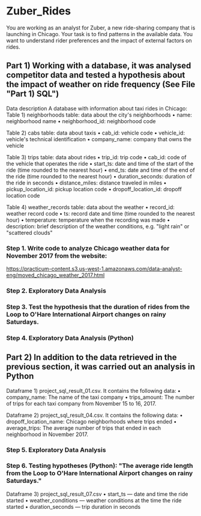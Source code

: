# Zuber_Rides

You are working as an analyst for Zuber, a new ride-sharing company that is launching in Chicago. Your task is to find patterns in the available data. You want to understand rider preferences and the impact of external factors on rides.

## Part 1) Working with a database, it was analysed competitor data and tested a hypothesis about the impact of weather on ride frequency (See File "Part 1) SQL") 
Data description
A database with information about taxi rides in Chicago:
Table 1) neighborhoods table: data about the city's neighborhoods
• name: neighborhood name
• neighborhood_id: neighborhood code

Table 2) cabs table: data about taxis
• cab_id: vehicle code
• vehicle_id: vehicle's technical identification
• company_name: company that owns the vehicle

Table 3) trips table: data about rides
• trip_id: trip code
• cab_id: code of the vehicle that operates the ride
• start_ts: date and time of the start of the ride (time rounded to the nearest hour)
• end_ts: date and time of the end of the ride (time rounded to the nearest hour)
• duration_seconds: duration of the ride in seconds
• distance_miles: distance traveled in miles
• pickup_location_id: pickup location code
• dropoff_location_id: dropoff location code

Table 4) weather_records table: data about the weather
• record_id: weather record code
• ts: record date and time (time rounded to the nearest hour)
• temperature: temperature when the recording was made
• description: brief description of the weather conditions, e.g. "light rain" or "scattered clouds"

### Step 1. Write code to analyze Chicago weather data for November 2017 from the website:
https://practicum-content.s3.us-west-1.amazonaws.com/data-analyst-eng/moved_chicago_weather_2017.html
### Step 2. Exploratory Data Analysis
### Step 3. Test the hypothesis that the duration of rides from the Loop to O'Hare International Airport changes on rainy Saturdays.
### Step 4. Exploratory Data Analysis (Python)

## Part 2) In addition to the data retrieved in the previous section, it was carried out an analysis in Python
Dataframe 1) project_sql_result_01.csv. It contains the following data:
• company_name: The name of the taxi company
• trips_amount: The number of trips for each taxi company from November 15 to 16, 2017.

Dataframe 2) project_sql_result_04.csv. It contains the following data:
• dropoff_location_name: Chicago neighborhoods where trips ended
• average_trips: The average number of trips that ended in each neighborhood in November 2017.

### Step 5. Exploratory Data Analysis
### Step 6. Testing hypotheses (Python): "The average ride length from the Loop to O'Hare International Airport changes on rainy Saturdays."
Dataframe 3) project_sql_result_07.csv 
• start_ts — date and time the ride started
• weather_conditions — weather conditions at the time the ride started
• duration_seconds — trip duration in seconds
